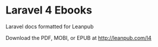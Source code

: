 Laravel 4 Ebooks
================

Laravel docs formatted for Leanpub

Download the PDF, MOBI, or EPUB at http://leanpub.com/l4
